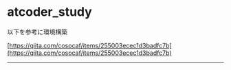 # atcoder_study

以下を参考に環境構築

[https://qiita.com/cosocaf/items/255003ecec1d3badfc7b](https://qiita.com/cosocaf/items/255003ecec1d3badfc7b)

---
